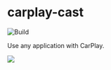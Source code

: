 # carplay-cast

![Build](https://github.com/EthanArbuckle/carplay-cast/workflows/Build/badge.svg)

Use any application with CarPlay.


![](.github/imgs/youtube-launch.gif)

